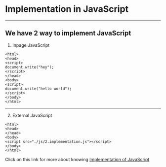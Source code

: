 # Implementation in JavaScript
---

## We have 2 way to implement JavaScript
1. Inpage JavaScript
```
<html>  
<head>
<script>
document.write("hey");
</script>
</head> 
<body>
<script>
document.write("hello world");
</script>
</body>
</html>
```
---
2. External JavaScript
```
<html>  
<head>
</head> 
<body>
<script src="./js/2.implementation.js"></script>
</body>
</html>
```
Click on this link for more about knowing [Implementation of JavaScript](../js/2.implementation.js)


